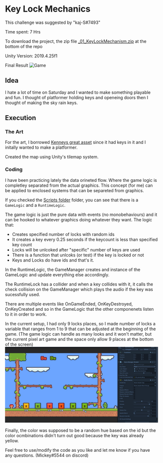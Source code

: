 # Key Lock Mechanics

This challenge was suggested by "kaj-S#7493"

Time spent: 7 Hrs

To download the project, the zip file [_01_KeyLockMechanism.zip](_01_KeyLockMechanism.zip) at the bottom of the repo

Unity Version: 2019.4.25f1

Final Result
![Game](Images/KeyLock.gif)


## Idea
I hate a lot of time on Saturday and I wanted to make something playable and fun. I thought of platformer holding keys and openeing doors then I thought of making the sky rain keys.

## Execution
### The Art
For the art, I borrowed [Kenneys great asset](https://kenney.nl/assets/pixel-platformer) since it had keys in it and I initally wanted to make a platformer.

Created the map using Unity's tilemap system.

### Coding
I have been practicing lately the data orineted flow. Where the game logic is completley separated from the actual graphics. This concept (for me) can be applied to enclosed systems that can be separeted from graphics.

If you checked the [Scripts folder](Assets/Scripts) folder, you can see that there is a `GameLogic` and a `RuntimeLogic`.

The game logic is just the pure data with events (no monobehaviours) and it can be hooked to whatever graphics doing whatever they want. The logic that:
- Creates specified number of locks with random ids
- It creates a key every 0.25 seconds if the keycount is less than specified key count
- Locks will be unlcoked after "specific" number of keys are used
- There is a function that unlcoks (or test) if the key is locked or not
- Keys and Locks do have ids and that's it.

In the RuntimeLogic, the GameManager creates and instance of the GameLogic and update everything else accordingly.

The RuntimeLock has a collider and when a key collides with it, it calls the check collision on the GameManager which plays the audio if the key was sucessfully used.

There are multiple events like OnGameEnded, OnKeyDestroyed, OnKeyCreated and so in the GameLogic that the other componenets listen to it in order to work.

In the current setup, I had only 9 locks places, so I made number of locks a variable that ranges from 1 to 9 that can be adjusted at the beginning of the game. (The game logic can handle as many looks and it won't matter, but the current pixel art game and the space only allow 9 places at the bottom of the screen)
![LockCount](Images/CustomLocks.jpg)


Finally, the color was supposed to be a random hue based on the id but the color ocmbinations didn't turn out good because the key was already yellow.

Feel free to use/modify the code as you like and let me know if you have any questions. (Mickey#5544 on discord)

